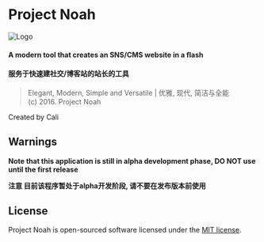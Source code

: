 # Project Noah
![Logo](https://dn-abletive.qbox.me/projnoah-108.png)

#### A modern tool that creates an SNS/CMS website in a flash
#### 服务于快速建社交/博客站的站长的工具

>Elegant, Modern, Simple and Versatile | 优雅, 现代, 简洁与全能<br>
>(c) 2016. Project Noah
  
Created by Cali

## Warnings
**Note that this application is still in alpha development phase, DO NOT use until the first release**

**注意 目前该程序暂处于alpha开发阶段, 请不要在发布版本前使用**

## License

Project Noah is open-sourced software licensed under the [MIT license](http://opensource.org/licenses/MIT).
